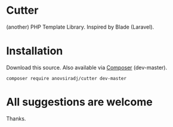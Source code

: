 # Cutter
(another) PHP Template Library. Inspired by Blade (Laravel).

# Installation
Download this source. Also available via [Composer](https://packagist.org/packages/anovsiradj/cutter) (dev-master).

```cli
composer require anovsiradj/cutter dev-master
```

# All suggestions are welcome

Thanks.
